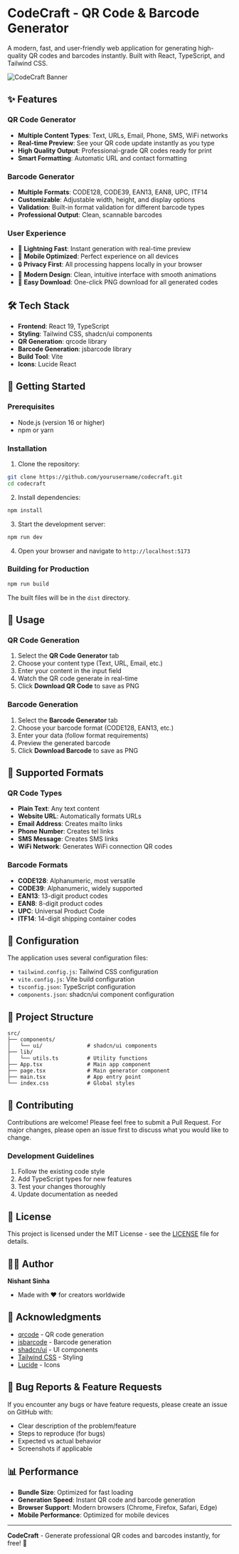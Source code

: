 # CodeCraft - QR Code & Barcode Generator

A modern, fast, and user-friendly web application for generating high-quality QR codes and barcodes instantly. Built with React, TypeScript, and Tailwind CSS.

![CodeCraft Banner](https://images.pexels.com/photos/4164418/pexels-photo-4164418.jpeg?auto=compress&cs=tinysrgb&w=1200&h=400&fit=crop)

## ✨ Features

### QR Code Generator
- **Multiple Content Types**: Text, URLs, Email, Phone, SMS, WiFi networks
- **Real-time Preview**: See your QR code update instantly as you type
- **High Quality Output**: Professional-grade QR codes ready for print
- **Smart Formatting**: Automatic URL and contact formatting

### Barcode Generator
- **Multiple Formats**: CODE128, CODE39, EAN13, EAN8, UPC, ITF14
- **Customizable**: Adjustable width, height, and display options
- **Validation**: Built-in format validation for different barcode types
- **Professional Output**: Clean, scannable barcodes

### User Experience
- 🚀 **Lightning Fast**: Instant generation with real-time preview
- 📱 **Mobile Optimized**: Perfect experience on all devices
- 🔒 **Privacy First**: All processing happens locally in your browser
- 🎨 **Modern Design**: Clean, intuitive interface with smooth animations
- 💾 **Easy Download**: One-click PNG download for all generated codes

## 🛠️ Tech Stack

- **Frontend**: React 19, TypeScript
- **Styling**: Tailwind CSS, shadcn/ui components
- **QR Generation**: qrcode library
- **Barcode Generation**: jsbarcode library
- **Build Tool**: Vite
- **Icons**: Lucide React

## 🚀 Getting Started

### Prerequisites
- Node.js (version 16 or higher)
- npm or yarn

### Installation

1. Clone the repository:
```bash
git clone https://github.com/yourusername/codecraft.git
cd codecraft
```

2. Install dependencies:
```bash
npm install
```

3. Start the development server:
```bash
npm run dev
```

4. Open your browser and navigate to `http://localhost:5173`

### Building for Production

```bash
npm run build
```

The built files will be in the `dist` directory.

## 📖 Usage

### QR Code Generation

1. Select the **QR Code Generator** tab
2. Choose your content type (Text, URL, Email, etc.)
3. Enter your content in the input field
4. Watch the QR code generate in real-time
5. Click **Download QR Code** to save as PNG

### Barcode Generation

1. Select the **Barcode Generator** tab
2. Choose your barcode format (CODE128, EAN13, etc.)
3. Enter your data (follow format requirements)
4. Preview the generated barcode
5. Click **Download Barcode** to save as PNG

## 🎯 Supported Formats

### QR Code Types
- **Plain Text**: Any text content
- **Website URL**: Automatically formats URLs
- **Email Address**: Creates mailto links
- **Phone Number**: Creates tel links
- **SMS Message**: Creates SMS links
- **WiFi Network**: Generates WiFi connection QR codes

### Barcode Formats
- **CODE128**: Alphanumeric, most versatile
- **CODE39**: Alphanumeric, widely supported
- **EAN13**: 13-digit product codes
- **EAN8**: 8-digit product codes
- **UPC**: Universal Product Code
- **ITF14**: 14-digit shipping container codes

## 🔧 Configuration

The application uses several configuration files:

- `tailwind.config.js`: Tailwind CSS configuration
- `vite.config.js`: Vite build configuration
- `tsconfig.json`: TypeScript configuration
- `components.json`: shadcn/ui component configuration

## 📁 Project Structure

```
src/
├── components/
│   └── ui/              # shadcn/ui components
├── lib/
│   └── utils.ts         # Utility functions
├── App.tsx              # Main app component
├── page.tsx             # Main generator component
├── main.tsx             # App entry point
└── index.css            # Global styles
```

## 🤝 Contributing

Contributions are welcome! Please feel free to submit a Pull Request. For major changes, please open an issue first to discuss what you would like to change.

### Development Guidelines

1. Follow the existing code style
2. Add TypeScript types for new features
3. Test your changes thoroughly
4. Update documentation as needed

## 📄 License

This project is licensed under the MIT License - see the [LICENSE](LICENSE) file for details.

## 👨‍💻 Author

**Nishant Sinha**
- Made with ❤️ for creators worldwide

## 🙏 Acknowledgments

- [qrcode](https://github.com/soldair/node-qrcode) - QR code generation
- [jsbarcode](https://github.com/lindell/JsBarcode) - Barcode generation
- [shadcn/ui](https://ui.shadcn.com/) - UI components
- [Tailwind CSS](https://tailwindcss.com/) - Styling
- [Lucide](https://lucide.dev/) - Icons

## 🐛 Bug Reports & Feature Requests

If you encounter any bugs or have feature requests, please create an issue on GitHub with:
- Clear description of the problem/feature
- Steps to reproduce (for bugs)
- Expected vs actual behavior
- Screenshots if applicable

## 📊 Performance

- **Bundle Size**: Optimized for fast loading
- **Generation Speed**: Instant QR code and barcode generation
- **Browser Support**: Modern browsers (Chrome, Firefox, Safari, Edge)
- **Mobile Performance**: Optimized for mobile devices

---

**CodeCraft** - Generate professional QR codes and barcodes instantly, for free! 🚀